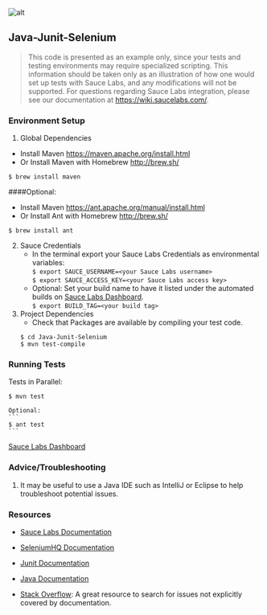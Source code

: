 ![alt](https://saucelabs.com/images/sauce-labs-logo.png)

## Java-Junit-Selenium

>This code is presented as an example only, since your tests and testing environments may require specialized scripting. This information should be taken only as an
>illustration of how one would set up tests with Sauce Labs, and any modifications will not be supported. For questions regarding Sauce Labs integration, please see 
>our documentation at https://wiki.saucelabs.com/.

### Environment Setup

1. Global Dependencies
* Install Maven
    https://maven.apache.org/install.html
* Or Install Maven with Homebrew
    http://brew.sh/ <br>
```
$ brew install maven
```
    
####Optional:

* Install Maven
        https://ant.apache.org/manual/install.html
* Or Install Ant with Homebrew
        http://brew.sh/ <br>
```
$ brew install ant
```

2. Sauce Credentials
    * In the terminal export your Sauce Labs Credentials as environmental variables: <br>
```$ export SAUCE_USERNAME=<your Sauce Labs username>``` <br>
```$ export SAUCE_ACCESS_KEY=<your Sauce Labs access key>```
    * Optional: Set your build name to have it listed under the automated builds on [Sauce Labs Dashboard](https://saucelabs.com/beta/dashboard/). <br>
```$ export BUILD_TAG=<your build tag>```    
3. Project Dependencies
	* Check that Packages are available by compiling your test code.
	```
	$ cd Java-Junit-Selenium
	$ mvn test-compile
	```
	
### Running Tests
Tests in Parallel:<br>
```
$ mvn test
```
	Optional: 
	```
	$ ant test
	```

[Sauce Labs Dashboard](https://saucelabs.com/beta/dashboard/)

### Advice/Troubleshooting
1. It may be useful to use a Java IDE such as IntelliJ or Eclipse to help troubleshoot potential issues. 

### Resources
* [Sauce Labs Documentation](https://wiki.saucelabs.com/)

* [SeleniumHQ Documentation](http://www.seleniumhq.org/docs/)

* [Junit Documentation](http://junit.org/javadoc/latest/index.html)

* [Java Documentation](https://docs.oracle.com/javase/7/docs/api/)

* [Stack Overflow](http://stackoverflow.com/): A great resource to search for issues not explicitly covered by documentation.

